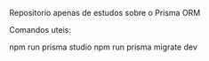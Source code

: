 Repositorio apenas de estudos sobre o Prisma ORM

Comandos uteis:

npm run prisma studio
npm run prisma migrate dev

